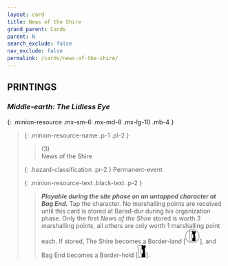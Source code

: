 ```yaml
---
layout: card
title: News of the Shire
grand_parent: Cards
parent: N
search_exclude: false
nav_exclude: false
permalink: /cards/news-of-the-shire/
---
```


## PRINTINGS


### _Middle-earth: The Lidless Eye_

{: .minion-resource .mx-sm-6 .mx-md-8 .mx-lg-10 .mb-4 }
> {: .minion-resource-name .p-1 .pl-2 }
> > <div class="hazard-mp">(3)</div>
> > <div class="card-name">News of the Shire</div>
>
> {: .hazard-classification .pr-2 }
> Permanent-event
>
> {: .minion-resource-text .black-text .p-2 }
> > ***Playable during the site phase on an untapped character at Bag End.*** Tap the character. No marshalling points are received until this card is stored at Barad-dur during his organization phase. Only the first _News of the Shire_ stored is worth 3 marshalling points, all others are only worth 1 marshalling point each. If stored, The Shire becomes a Border-land \[![](/assets/images/border-land.svg)], and Bag End becomes a Border-hold \[![](/assets/images/border-hold.svg)]. 
> 
